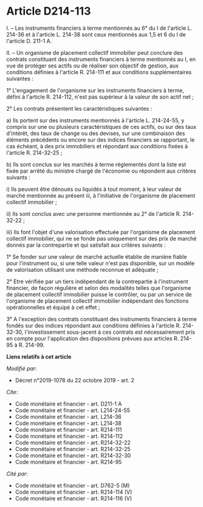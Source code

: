 # Article D214-113

I. – Les instruments financiers à terme mentionnés au 6° du I de l'article L. 214-36 et à l'article L. 214-38 sont ceux
mentionnés aux 1,5 et 6 du I de l'article D. 211-1 A. 

II. – Un organisme de placement collectif immobilier peut conclure des contrats constituant des instruments financiers à
terme mentionnés au I, en vue de protéger ses actifs ou de réaliser son objectif de gestion, aux conditions définies à
l'article R. 214-111 et aux conditions supplémentaires suivantes : 

1° L'engagement de l'organisme sur les instruments financiers à terme, défini à l'article R. 214-112, n'est pas supérieur à
la valeur de son actif net ; 

2° Les contrats présentent les caractéristiques suivantes : 

a) Ils portent sur des instruments mentionnés à l'article L. 214-24-55, y compris sur une ou plusieurs caractéristiques de
ces actifs, ou sur des taux d'intérêt, des taux de change ou des devises, sur une combinaison des éléments précédents ou
encore sur des indices financiers se rapportant, le cas échéant, à des prix immobiliers et répondant aux conditions fixées à
l'article R. 214-32-25 ; 

b) Ils sont conclus sur les marchés à terme réglementés dont la liste est fixée par arrêté du ministre chargé de l'économie
ou répondent aux critères suivants : 

i) Ils peuvent être dénoués ou liquidés à tout moment, à leur valeur de marché mentionnée au présent iii, à l'initiative de
l'organisme de placement collectif immobilier ; 

ii) Ils sont conclus avec une personne mentionnée au 2° de l'article R. 214-32-22 ; 

iii) Ils font l'objet d'une valorisation effectuée par l'organisme de placement collectif immobilier, qui ne se fonde pas
uniquement sur des prix de marché donnés par la contrepartie et qui satisfait aux critères suivants : 

1° Se fonder sur une valeur de marché actuelle établie de manière fiable pour l'instrument ou, si une telle valeur n'est pas
disponible, sur un modèle de valorisation utilisant une méthode reconnue et adéquate ; 

2° Etre vérifiée par un tiers indépendant de la contrepartie à l'instrument financier, de façon régulière et selon des
modalités telles que l'organisme de placement collectif immobilier puisse le contrôler, ou par un service de l'organisme de
placement collectif immobilier indépendant des fonctions opérationnelles et équipé à cet effet ; 

3° A l'exception des contrats constituant des instruments financiers à terme fondés sur des indices répondant aux conditions
définies à l'article R. 214-32-30, l'investissement sous-jacent à ces contrats est nécessairement pris en compte pour
l'application des dispositions prévues aux articles R. 214-95 à R. 214-99.

**Liens relatifs à cet article**

_Modifié par_:

  - Décret n°2019-1078 du 22 octobre 2019 - art. 2

_Cite_:

  - Code monétaire et financier - art. D211-1 A
  - Code monétaire et financier - art. L214-24-55
  - Code monétaire et financier - art. L214-36
  - Code monétaire et financier - art. L214-38
  - Code monétaire et financier - art. R214-111
  - Code monétaire et financier - art. R214-112
  - Code monétaire et financier - art. R214-32-22
  - Code monétaire et financier - art. R214-32-25
  - Code monétaire et financier - art. R214-32-30
  - Code monétaire et financier - art. R214-95

_Cité par_:

  - Code monétaire et financier - art. D762-5 (M)
  - Code monétaire et financier - art. R214-114 (V)
  - Code monétaire et financier - art. R214-116 (V)
